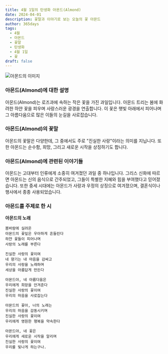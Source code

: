 ```yaml
---
title: 4월 1일의 탄생화 아몬드(Almond)
date: 2024-04-01
description: 꽃말과 이야기로 보는 오늘의 꽃 아몬드
author: 365days
tags:
  - 4월
  - 아몬드
  - 꽃말
  - 탄생화
  - 4월 1일
  - 꽃
draft: false
---
```


![아몬드의 이미지](https://cdn.pixabay.com/photo/2016/02/01/15/15/almond-blossom-1173735_640.jpg#center)


### 아몬드(Almond)에 대한 설명

아몬드(Almond)는 로즈과에 속하는 작은 꽃을 가진 과일입니다. 아몬드 트리는 봄에 화려한 하얀 꽃을 피우며 사랑스러운 광경을 연출합니다. 이 꽃은 햇빛 아래에서 피어나며 그 아름다움으로 많은 이들의 눈길을 사로잡습니다.

### 아몬드(Almond)의 꽃말

아몬드의 꽃말은 다양한데, 그 중에서도 주로 "진실한 사랑"이라는 의미를 지닙니다. 또한 아몬드는 순수함, 희망, 그리고 새로운 시작을 상징하기도 합니다.

### 아몬드(Almond)에 관련된 이야기들

아몬드는 고대부터 인류에게 소중히 여겨졌던 과일 중 하나입니다. 그리스 신화에 따르면 아몬드는 신의 음식으로 간주되었고, 그들이 특별한 지혜와 힘을 부여했다고 믿어졌습니다. 또한 중세 시대에는 아몬드가 사랑과 우정의 상징으로 여겨졌으며, 결혼식이나 행사에서 종종 사용되었습니다.

### 아몬드를 주제로 한 시

**아몬드의 노래**

	봄바람에 실려온  
	아몬드의 꽃잎은 우아하게 흔들린다  
	하얀 꽃들이 피어나며  
	사랑의 노래를 부른다  
	
	진실한 사랑의 꽃이여  
	네 향기는 내 마음을 감싸고  
	우리의 사랑을 노래하며  
	세상을 아름답게 만든다  
	
	아몬드야, 네 아름다움은  
	우리에게 희망을 안겨준다  
	진실한 사랑의 꽃이여  
	우리의 마음을 사로잡는다  
	
	아몬드의 꽃아, 너의 노래는  
	우리의 마음을 감동시키며  
	진실한 사랑의 꽃이여  
	우리에게 영원한 행복을 약속한다  
	
	아몬드야, 네 꽃은  
	우리에게 새로운 시작을 알리며  
	진실한 사랑의 꽃이여  
	우리를 빛나게 하는구나.